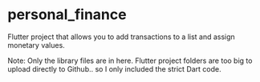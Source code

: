 # personal_finance

Flutter project that allows you to add transactions to a list and assign monetary values.

Note: Only the library files are in here. Flutter project folders are too big to upload directly to Github.. so I only included the strict Dart code.

